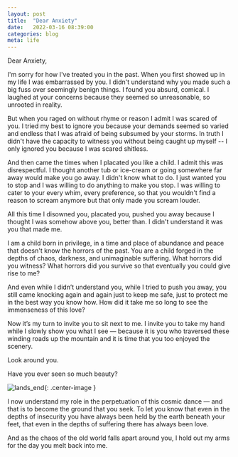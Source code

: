 ```yaml
---
layout: post
title:  "Dear Anxiety"
date:   2022-03-16 08:39:00
categories: blog
meta: life
---
```

Dear Anxiety,

I'm sorry for how I've treated you in the past. When you first showed up in my life I was embarrassed by you. I didn't understand why you made such a big fuss over seemingly benign things. I found you absurd, comical. I laughed at your concerns because they seemed so unreasonable, so unrooted in reality.

But when you raged on without rhyme or reason I admit I was scared of you. I tried my best to ignore you because your demands seemed so varied and endless that I was afraid of being subsumed by your storms. In truth I didn't have the capacity to witness you without being caught up myself -- I only ignored you because I was scared shitless.

And then came the times when I placated you like a child. I admit this was disrespectful. I thought another tub or ice-cream or going somewhere far away would make you go away. I didn't know what to do. I just wanted you to stop and I was willing to do anything to make you stop. I was willing to cater to your every whim, every preference, so that you wouldn't find a reason to scream anymore but that only made you scream louder.

All this time I disowned you, placated you, pushed you away because I thought I was somehow above you, better than. I didn't understand it was you that made me.

I am a child born in privilege, in a time and place of abundance and peace that doesn't know the horrors of the past. You are a child forged in the depths of chaos, darkness, and unimaginable suffering. What horrors did you witness? What horrors did you survive so that eventually you could give rise to me?

And even while I didn’t understand you, while I tried to push you away, you still came knocking again and again just to keep me safe, just to protect me in the best way you know how. How did it take me so long to see the immenseness of this love?

Now it’s my turn to invite you to sit next to me. I invite you to take my hand while I slowly show you what I see — because it is you who traversed these winding roads up the mountain and it is time that you too enjoyed the scenery.

Look around you.

Have you ever seen so much beauty?

![lands_end](/images/lands_end.jpg){: .center-image }

I now understand my role in the perpetuation of this cosmic dance — and that is to become the ground that you seek. To let you know that even in the depths of insecurity you have always been held by the earth beneath your feet, that even in the depths of suffering there has always been love.

And as the chaos of the old world falls apart around you, I hold out my arms for the day you melt back into me.
